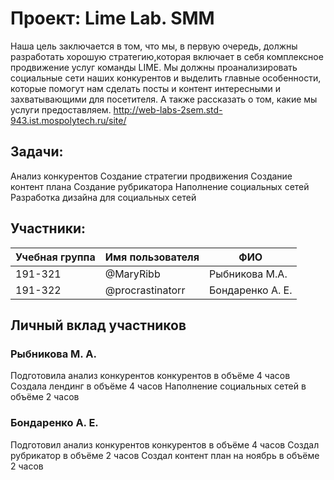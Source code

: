 # Проект: Lime Lab. SMM
Наша цель заключается в том, что мы, в первую очередь, должны разработать хорошую стратегию,которая включает в себя комплексное продвижение услуг команды LIME. Мы должны проанализировать социальные сети наших конкурентов и выделить главные особенности, которые помогут нам сделать посты и контент интересными и захватывающими для посетителя. А также рассказать о том, какие мы услуги предоставляем.
http://web-labs-2sem.std-943.ist.mospolytech.ru/site/

## Задачи:
Анализ конкурентов
Создание стратегии продвижения
Создание контент плана
Создание рубрикатора
Наполнение социальных сетей
Разработка дизайна для социальных сетей


## Участники:
| Учебная группа | Имя пользователя | ФИО                      |
|----------------|------------------|--------------------------|
| 191-321        | @MaryRibb        | Рыбникова М.А.           |
| 191-322        | @procrastinatorr | Бондаренко А. Е.         |


## Личный вклад участников
### Рыбникова М. А. 
Подготовила анализ конкурентов конкурентов в объёме 4 часов 
Создала лендинг в объёме 4 часов 
Наполнение социальных сетей в объёме 2 часов 

### Бондаренко А. Е.
Подготовил анализ конкурентов конкурентов в объёме 4 часов 
Создал рубрикатор в объёме 2 часов 
Создал контент план на ноябрь в объёме 2 часов 

